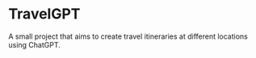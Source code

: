 # TravelGPT
A small project that aims to create travel itineraries at different locations using ChatGPT.
